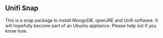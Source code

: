 Unifi Snap
----------

This is a snap package to install MongoDB, openJRE and Unifi software. It will hopefully become part of an Ubuntu appliance. Please help out if you know how.